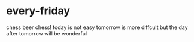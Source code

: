 # every-friday
chess
beer
chess!
today is not easy
tomorrow is more diffcult
but the day after tomorrow will be wonderful
